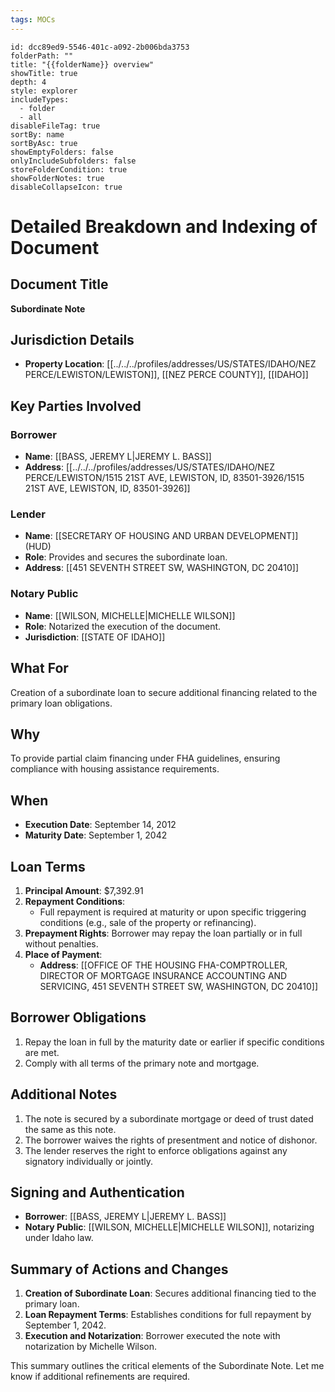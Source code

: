 ```yaml
---
tags: MOCs
---
```

```folder-overview
id: dcc89ed9-5546-401c-a092-2b006bda3753
folderPath: ""
title: "{{folderName}} overview"
showTitle: true
depth: 4
style: explorer
includeTypes:
  - folder
  - all
disableFileTag: true
sortBy: name
sortByAsc: true
showEmptyFolders: false
onlyIncludeSubfolders: false
storeFolderCondition: true
showFolderNotes: true
disableCollapseIcon: true
```

# Detailed Breakdown and Indexing of Document

## Document Title
**Subordinate Note**

## Jurisdiction Details
- **Property Location**: [[../../../profiles/addresses/US/STATES/IDAHO/NEZ PERCE/LEWISTON/LEWISTON]], [[NEZ PERCE COUNTY]], [[IDAHO]]

## Key Parties Involved
### Borrower
- **Name**: [[BASS, JEREMY L|JEREMY L. BASS]]
- **Address**: [[../../../profiles/addresses/US/STATES/IDAHO/NEZ PERCE/LEWISTON/1515 21ST AVE, LEWISTON, ID, 83501-3926/1515 21ST AVE, LEWISTON, ID, 83501-3926]]

### Lender
- **Name**: [[SECRETARY OF HOUSING AND URBAN DEVELOPMENT]] (HUD)
- **Role**: Provides and secures the subordinate loan.
- **Address**: [[451 SEVENTH STREET SW, WASHINGTON, DC 20410]]

### Notary Public
- **Name**: [[WILSON, MICHELLE|MICHELLE WILSON]]
- **Role**: Notarized the execution of the document.
- **Jurisdiction**: [[STATE OF IDAHO]]

## What For
Creation of a subordinate loan to secure additional financing related to the primary loan obligations.

## Why
To provide partial claim financing under FHA guidelines, ensuring compliance with housing assistance requirements.

## When
- **Execution Date**: September 14, 2012
- **Maturity Date**: September 1, 2042

## Loan Terms
1. **Principal Amount**: $7,392.91
2. **Repayment Conditions**:
   - Full repayment is required at maturity or upon specific triggering conditions (e.g., sale of the property or refinancing).
3. **Prepayment Rights**: Borrower may repay the loan partially or in full without penalties.
4. **Place of Payment**:
   - **Address**: [[OFFICE OF THE HOUSING FHA-COMPTROLLER, DIRECTOR OF MORTGAGE INSURANCE ACCOUNTING AND SERVICING, 451 SEVENTH STREET SW, WASHINGTON, DC 20410]]

## Borrower Obligations
1. Repay the loan in full by the maturity date or earlier if specific conditions are met.
2. Comply with all terms of the primary note and mortgage.

## Additional Notes
1. The note is secured by a subordinate mortgage or deed of trust dated the same as this note.
2. The borrower waives the rights of presentment and notice of dishonor.
3. The lender reserves the right to enforce obligations against any signatory individually or jointly.

## Signing and Authentication
- **Borrower**: [[BASS, JEREMY L|JEREMY L. BASS]]
- **Notary Public**: [[WILSON, MICHELLE|MICHELLE WILSON]], notarizing under Idaho law.

## Summary of Actions and Changes
1. **Creation of Subordinate Loan**: Secures additional financing tied to the primary loan.
2. **Loan Repayment Terms**: Establishes conditions for full repayment by September 1, 2042.
3. **Execution and Notarization**: Borrower executed the note with notarization by Michelle Wilson.

This summary outlines the critical elements of the Subordinate Note. Let me know if additional refinements are required.

